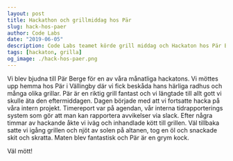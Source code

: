 ```yaml
---
layout: post
title: Hackathon och grillmiddag hos Pär
slug: hack-hos-paer
author: Code Labs
date: "2019-06-05"
description: Code Labs teamet körde grill middag och Hackaton hos Pär Berge.
tags: [hackaton, grilla]
og_image: ./hack-hos-paer.png
---
```


Vi blev bjudna till Pär Berge för en av våra månatliga hackatons. Vi möttes upp hemma hos Pär i Vällingby där vi fick beskåda hans härliga radhus och många olika grillar. Pär är en riktig grill fantast och vi längtade till allt gott vi skulle äta den eftermiddagen. Dagen började med att vi fortsatte hacka på våra intern projekt. Timereport var på agendan, vår interna tidrapporterings system som gör att man kan rapportera avvikelser via slack. Efter några timmar av hackande åkte vi iväg och inhandlade kött till grillen. Väl tillbaka satte vi igång grillen och njöt av solen på altanen, tog en öl och snackade skit och skratta. Maten blev fantastisk och Pär är en grym kock.

Väl mött!
